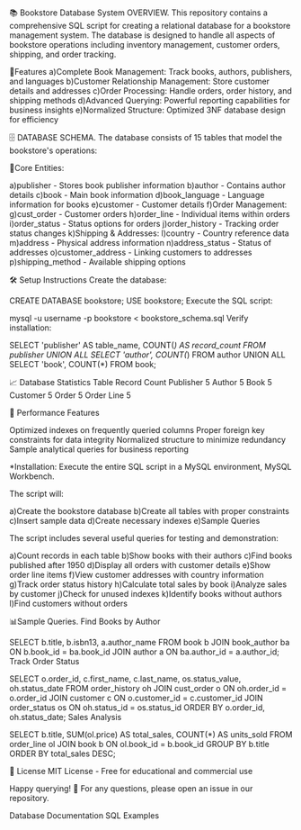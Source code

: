 📚 Bookstore Database System
OVERVIEW.
This repository contains a comprehensive SQL script for creating a relational database for a bookstore management system. The database is designed to handle all aspects of bookstore operations including inventory management, customer orders, shipping, and order tracking.

🌟Features
a)Complete Book Management: Track books, authors, publishers, and languages
b)Customer Relationship Management: Store customer details and addresses
c)Order Processing: Handle orders, order history, and shipping methods
d)Advanced Querying: Powerful reporting capabilities for business insights
e)Normalized Structure: Optimized 3NF database design for efficiency

🗄️ DATABASE SCHEMA.
The database consists of 15 tables that model the bookstore's operations:

🔧Core Entities:

a)publisher - Stores book publisher information 
b)author - Contains author details
c)book - Main book information
d)book_language - Language information for books
e)customer - Customer details
f)Order Management:
g)cust_order - Customer orders
h)order_line - Individual items within orders
i)order_status - Status options for orders
j)order_history - Tracking order status changes
k)Shipping & Addresses:
l)country - Country reference data
m)address - Physical address information
n)address_status - Status of addresses
o)customer_address - Linking customers to addresses
p)shipping_method - Available shipping options

🛠️ Setup Instructions
Create the database:

CREATE DATABASE bookstore;
USE bookstore;
Execute the SQL script:

mysql -u username -p bookstore < bookstore_schema.sql
Verify installation:

SELECT 'publisher' AS table_name, COUNT(*) AS record_count FROM publisher
UNION ALL SELECT 'author', COUNT(*) FROM author
UNION ALL SELECT 'book', COUNT(*) FROM book;

📈 Database Statistics
Table	Record Count
Publisher	5
Author	5
Book	5
Customer	5
Order	5
Order Line	5

🚀 Performance Features

Optimized indexes on frequently queried columns
Proper foreign key constraints for data integrity
Normalized structure to minimize redundancy
Sample analytical queries for business reporting

*Installation: Execute the entire SQL script in a MySQL environment, MySQL Workbench.

The script will:

a)Create the bookstore database
b)Create all tables with proper constraints
c)Insert sample data
d)Create necessary indexes
e)Sample Queries

The script includes several useful queries for testing and demonstration:

a)Count records in each table
b)Show books with their authors
c)Find books published after 1950
d)Display all orders with customer details
e)Show order line items
f)View customer addresses with country information
g)Track order status history
h)Calculate total sales by book
i)Analyze sales by customer
j)Check for unused indexes
k)Identify books without authors
l)Find customers without orders

📊Sample Queries.
Find Books by Author

SELECT b.title, b.isbn13, a.author_name 
FROM book b
JOIN book_author ba ON b.book_id = ba.book_id
JOIN author a ON ba.author_id = a.author_id;
Track Order Status

SELECT o.order_id, c.first_name, c.last_name, 
       os.status_value, oh.status_date
FROM order_history oh
JOIN cust_order o ON oh.order_id = o.order_id
JOIN customer c ON o.customer_id = c.customer_id
JOIN order_status os ON oh.status_id = os.status_id
ORDER BY o.order_id, oh.status_date;
Sales Analysis

SELECT b.title, SUM(ol.price) AS total_sales, COUNT(*) AS units_sold
FROM order_line ol
JOIN book b ON ol.book_id = b.book_id
GROUP BY b.title
ORDER BY total_sales DESC;

📝 License
MIT License - Free for educational and commercial use

Happy querying! 🎉 For any questions, please open an issue in our repository.

Database Documentation
SQL Examples

